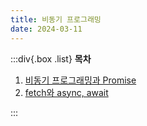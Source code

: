 ```yaml
---
title: 비동기 프로그래밍
date: 2024-03-11
---
```


:::div{.box .list}
**목차**

1. [비동기 프로그래밍과 Promise](/basecamp-javascript/chapter10/10-1)
2. [fetch와 async, await](/basecamp-javascript/chapter10/10-2)

:::
